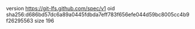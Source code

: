 version https://git-lfs.github.com/spec/v1
oid sha256:d686bd57dc6a89a0445fdbda7eff783f656efe044d59bc8005cc4b9f26295563
size 196
